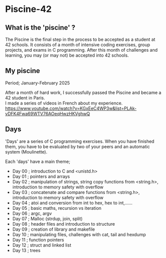 # Piscine-42

## What is the 'piscine' ? 

The Piscine is the final step in the process to be accepted as a student at 42 schools. It consists of a month of intensive coding exercises, group projects, and exams in C programming. After this month of challenges and learning, you may (or may not) be accepted into 42 schools.

## My piscine

Period; January-February 2025

After a month of hard work, I successfully passed the Piscine and became a 42 student in Paris.   
I made a series of videos in French about my experience. https://www.youtube.com/watch?v=KGxEeC4WP3w&list=PLAk-vDFK4Fwa69WTV76AOeqHwzHKVghwQ      


## Days

'Days' are a series of C programming exercises. When you have finished them, you have to be evaluated by two of your peers and an automatic system (Moulinette).

Each 'days' have a main theme;   
- Day 00 ; introduction to C and <unistd.h>
- Day 01 ; pointers and arrays
- Day 02 ; manipulation of strings, string copy functions from <string.h>, introduction to memory safety with overflow
- Day 03 ; concatenate and compare functions from <string.h>, introduction to memory safety with overflow
- Day 04 ; atoi and conversion from int to hex, hex to int,......
- Day 05 ; basic maths, recursion vs iteration
- Day 06 ; argc, argv
- Day 07 ; Malloc (strdup, join, split)
- Day 08 ; header files and introduction to structure
- Day 09 ; creation of library and makefile
- Day 10 ; manipulating files, challenges with cat, tail and hexdump
- Day 11 ; function pointers
- Day 12 ; struct and linked list
- Day 13 ; trees  


